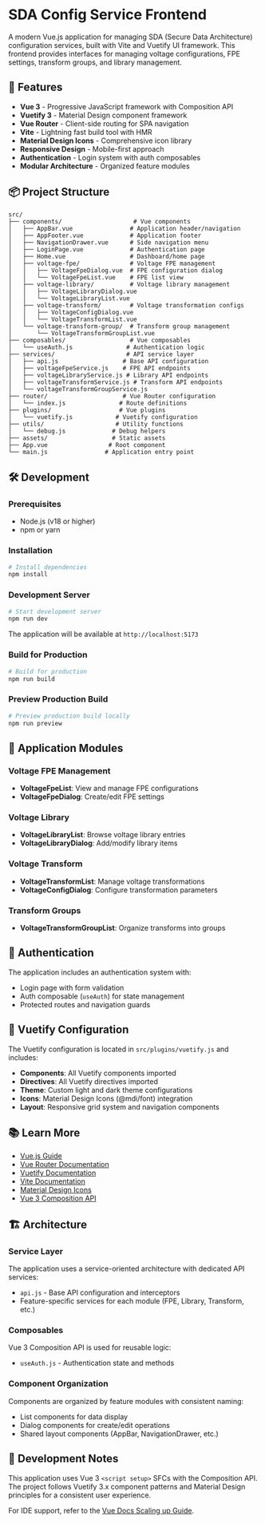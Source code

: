 # SDA Config Service Frontend

A modern Vue.js application for managing SDA (Secure Data Architecture) configuration services, built with Vite and Vuetify UI framework. This frontend provides interfaces for managing voltage configurations, FPE settings, transform groups, and library management.

## 🚀 Features

- **Vue 3** - Progressive JavaScript framework with Composition API
- **Vuetify 3** - Material Design component framework
- **Vue Router** - Client-side routing for SPA navigation
- **Vite** - Lightning fast build tool with HMR
- **Material Design Icons** - Comprehensive icon library
- **Responsive Design** - Mobile-first approach
- **Authentication** - Login system with auth composables
- **Modular Architecture** - Organized feature modules

## 📦 Project Structure

```
src/
├── components/                    # Vue components
│   ├── AppBar.vue                # Application header/navigation
│   ├── AppFooter.vue             # Application footer
│   ├── NavigationDrawer.vue      # Side navigation menu
│   ├── LoginPage.vue             # Authentication page
│   ├── Home.vue                  # Dashboard/home page
│   ├── voltage-fpe/              # Voltage FPE management
│   │   ├── VoltageFpeDialog.vue  # FPE configuration dialog
│   │   └── VoltageFpeList.vue    # FPE list view
│   ├── voltage-library/          # Voltage library management
│   │   ├── VoltageLibraryDialog.vue
│   │   └── VoltageLibraryList.vue
│   ├── voltage-transform/        # Voltage transformation configs
│   │   ├── VoltageConfigDialog.vue
│   │   └── VoltageTransformList.vue
│   └── voltage-transform-group/  # Transform group management
│       └── VoltageTransformGroupList.vue
├── composables/                  # Vue composables
│   └── useAuth.js               # Authentication logic
├── services/                    # API service layer
│   ├── api.js                  # Base API configuration
│   ├── voltageFpeService.js    # FPE API endpoints
│   ├── voltageLibraryService.js # Library API endpoints
│   ├── voltageTransformService.js # Transform API endpoints
│   └── voltageTransformGroupService.js
├── router/                     # Vue Router configuration
│   └── index.js               # Route definitions
├── plugins/                   # Vue plugins
│   └── vuetify.js            # Vuetify configuration
├── utils/                    # Utility functions
│   └── debug.js             # Debug helpers
├── assets/                  # Static assets
├── App.vue                 # Root component
└── main.js                # Application entry point
```

## 🛠️ Development

### Prerequisites

- Node.js (v18 or higher)
- npm or yarn

### Installation

```bash
# Install dependencies
npm install
```

### Development Server

```bash
# Start development server
npm run dev
```

The application will be available at `http://localhost:5173`

### Build for Production

```bash
# Build for production
npm run build
```

### Preview Production Build

```bash
# Preview production build locally
npm run preview
```

## 🔧 Application Modules

### Voltage FPE Management

- **VoltageFpeList**: View and manage FPE configurations
- **VoltageFpeDialog**: Create/edit FPE settings

### Voltage Library

- **VoltageLibraryList**: Browse voltage library entries
- **VoltageLibraryDialog**: Add/modify library items

### Voltage Transform

- **VoltageTransformList**: Manage voltage transformations
- **VoltageConfigDialog**: Configure transformation parameters

### Transform Groups

- **VoltageTransformGroupList**: Organize transforms into groups

## 🔐 Authentication

The application includes an authentication system with:

- Login page with form validation
- Auth composable (`useAuth`) for state management
- Protected routes and navigation guards

## 🎨 Vuetify Configuration

The Vuetify configuration is located in `src/plugins/vuetify.js` and includes:

- **Components**: All Vuetify components imported
- **Directives**: All Vuetify directives imported
- **Theme**: Custom light and dark theme configurations
- **Icons**: Material Design Icons (@mdi/font) integration
- **Layout**: Responsive grid system and navigation components

## 📚 Learn More

- [Vue.js Guide](https://vuejs.org/guide/quick-start.html)
- [Vue Router Documentation](https://router.vuejs.org/)
- [Vuetify Documentation](https://vuetifyjs.com/en/getting-started/installation/)
- [Vite Documentation](https://vitejs.dev/guide/)
- [Material Design Icons](https://materialdesignicons.com/)
- [Vue 3 Composition API](https://vuejs.org/guide/extras/composition-api-faq.html)

## 🏗️ Architecture

### Service Layer

The application uses a service-oriented architecture with dedicated API services:

- `api.js` - Base API configuration and interceptors
- Feature-specific services for each module (FPE, Library, Transform, etc.)

### Composables

Vue 3 Composition API is used for reusable logic:

- `useAuth.js` - Authentication state and methods

### Component Organization

Components are organized by feature modules with consistent naming:

- List components for data display
- Dialog components for create/edit operations
- Shared layout components (AppBar, NavigationDrawer, etc.)

## 📝 Development Notes

This application uses Vue 3 `<script setup>` SFCs with the Composition API. The project follows Vuetify 3.x component patterns and Material Design principles for a consistent user experience.

For IDE support, refer to the [Vue Docs Scaling up Guide](https://vuejs.org/guide/scaling-up/tooling.html#ide-support).
